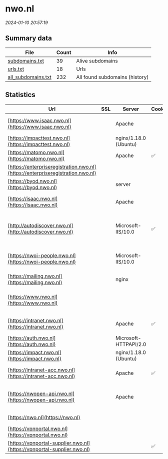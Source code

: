 # nwo.nl
*2024-01-10 20:57:19*
## Summary data


| File       | Count | Info |
|------------|-------|------|
|[subdomains.txt](/data/nwo.nl/subdomains.txt)|39|Alive subdomains|
|[urls.txt](/data/nwo.nl/urls.txt)|18|Urls|
|[all_subdomains.txt](/data/nwo.nl/all_subdomains.txt)|232|All found subdomains (history)|


## Statistics


| Url | SSL | Server | Cookie | HSTS | CSP | XFO | XXP | RP | Tech |Title |
|------------|-------|------|------|------|------|------|------|------|------|------|
|[https://www.isaac.nwo.nl](https://www.isaac.nwo.nl)| |Apache| | | | | | :white_check_mark: |Apache HTTP Server HSTS|302 Found|
|[https://impacttest.nwo.nl](https://impacttest.nwo.nl)| |nginx/1.18.0 (Ubuntu)| | | | | | :white_check_mark: |Nginx:1.18.0 Ubuntu|NWO Impact|
|[https://matomo.nwo.nl](https://matomo.nwo.nl)| |Apache|:white_check_mark: | |:warning: | :white_check_mark: | :white_check_mark: | :white_check_mark: |Apache HTTP Server|Matomo › Error|
|[https://enterpriseregistration.nwo.nl](https://enterpriseregistration.nwo.nl)| || | | | | | :white_check_mark: |HSTS|Service|
|[https://byod.nwo.nl](https://byod.nwo.nl)| |server| | |:warning: | :white_check_mark: | :white_check_mark: | :white_check_mark: ||302 Found|
|[https://isaac.nwo.nl](https://isaac.nwo.nl)| |Apache| | | | | | :white_check_mark: |Apache HTTP Server HSTS|302 Found|
|[http://autodiscover.nwo.nl](http://autodiscover.nwo.nl)| |Microsoft-IIS/10.0|:white_check_mark: |:white_check_mark: | | :white_check_mark: | :white_check_mark: | :white_check_mark: |IIS:10.0 Microsoft ASP.NET Windows Server||
|[https://nwoi-people.nwo.nl](https://nwoi-people.nwo.nl)| |Microsoft-IIS/10.0| |:white_check_mark: |:warning: | :white_check_mark: | | :white_check_mark: |HSTS IIS:10.0 Windows Server|NWO-I People|
|[https://mailing.nwo.nl](https://mailing.nwo.nl)| |nginx| |:white_check_mark: | | | | :white_check_mark: |HSTS Nginx||
|[https://www.nwo.nl](https://www.nwo.nl)| || |:white_check_mark: |:warning: | :white_check_mark: | | :white_check_mark: |Drupal:9 Google Tag Manager HSTS PHP|Nederlandse Orga...|
|[https://intranet.nwo.nl](https://intranet.nwo.nl)| |Apache|:white_check_mark: |:white_check_mark: | :white_check_mark:| :white_check_mark: | :white_check_mark: | :white_check_mark: |Apache HTTP Server HSTS|- Joost|
|[https://auth.nwo.nl](https://auth.nwo.nl)| |Microsoft-HTTPAPI/2.0| | | | | | :white_check_mark: |Microsoft HTTPAPI:2.0|Not Found|
|[https://impact.nwo.nl](https://impact.nwo.nl)| |nginx/1.18.0 (Ubuntu)| | | | | | :white_check_mark: |Nginx:1.18.0 Ubuntu|NWO Impact|
|[https://intranet-acc.nwo.nl](https://intranet-acc.nwo.nl)| |Apache|:white_check_mark: |:white_check_mark: | :white_check_mark:| :white_check_mark: | :white_check_mark: | :white_check_mark: |Apache HTTP Server HSTS||
|[https://nwopen-api.nwo.nl](https://nwopen-api.nwo.nl)| |Apache| | | | | | :white_check_mark: |Apache HTTP Server Microsoft ASP.NET|Nothing to see|
|[https://nwo.nl](https://nwo.nl)| || |:white_check_mark: |:warning: | :white_check_mark: | | :white_check_mark: |HSTS|301 Moved Perman...|
|[https://vpnportal.nwo.nl](https://vpnportal.nwo.nl)| || | | | | | :white_check_mark: |HSTS||
|[https://vpnportal-supplier.nwo.nl](https://vpnportal-supplier.nwo.nl)| ||:white_check_mark: |:white_check_mark: |:warning: | :white_check_mark: | :white_check_mark: | :white_check_mark: |HSTS||
